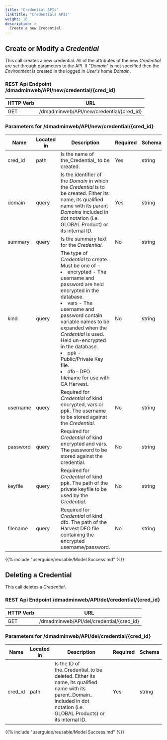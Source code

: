 ```yaml
---
title: "Credential APIs"
linkTitle: "Credentials APIs"
weight: 16
description: >
  Create a new Credential.
---
```


## Create or Modify a _Credential_

This call creates a new credential. All of the attributes of the new _Credential_ are set through parameters to the API. If "_Domain_" is not specified then the _Environment_ is created in the logged in _User's_ home _Domain_.

### REST Api Endpoint /dmadminweb/API/new/credential/{cred_id}

| HTTP Verb | URL                                      |
|-----------|------------------------------------------|
| GET       | /dmadminweb/API/new/credential/{cred_id} |

### Parameters for /dmadminweb/API/new/credential/{cred_id}

| Name     | Located in | Description                                                                                                                                                                                                                                                                                                                                                                       | Required | Schema |
|----------|------------|-----------------------------------------------------------------------------------------------------------------------------------------------------------------------------------------------------------------------------------------------------------------------------------------------------------------------------------------------------------------------------------|----------|--------|
| cred_id  | path       | Is the name of the_Credential_ to be created.                                                                                                                                                                                                                                                                                                                                     | Yes      | string |
| domain   | query      | Is the identifier of the _Domain_ in which the _Credential_ is to be created. Either its name, its qualified name with its parent _Domains_ included in dot notation (i.e. GLOBAL.Product) or its internal ID.                                                                                                                                                                    | Yes      | string |
| summary  | query      | Is the summary text for the _Credential_.                                                                                                                                                                                                                                                                                                                                         | No       | string |
| kind     | query      | The type of _Credential_ to create. Must be one of -<li>encrypted - The username and password are held encrypted in the database.</li><li>vars - The username and password contain variable names to be expanded when the _Credential_ is used. Held un-encrypted in the database.</li><li>ppk - Public/Private Key file.</li><li>dfo- DFO filename for use with CA Harvest.</li> | No       | string |
| username | query      | Required for _Credential_ of kind encrypted, vars or ppk. The username to be stored against the _Credential_.                                                                                                                                                                                                                                                                     | No       | string |
| password | query      | Required for _Credential_ of kind encrypted and vars. The password to be stored against the credential.                                                                                                                                                                                                                                                                           | No       | string |
| keyfile  | query      | Required for _Credential_ of kind ppk. The path of the private keyfile to be used by the _Credential_.                                                                                                                                                                                                                                                                            | No       | string |
| filename | query      | Required for _Credential_ of kind dfo. The path of the Harvest DFO file containing the encrypted username/password.                                                                                                                                                                                                                                                               | No       | string |

{{% include "userguide/reusable/Model Success.md" %}}

## Deleting a Credential

This call deletes a _Credential_.

### REST Api Endpoint /dmadminweb/API/del/credential/{cred_id}

| HTTP Verb | URL                                      |
|-----------|------------------------------------------|
| GET       | /dmadminweb/API/del/credential/{cred_id} |

### Parameters for /dmadminweb/API/del/credential/{cred_id}

| Name    | Located in | Description                                                                                                                                                                | Required | Schema |
|---------|------------|----------------------------------------------------------------------------------------------------------------------------------------------------------------------------|----------|--------|
| cred_id | path       | Is the ID of the_Credential_to be deleted. Either its name, its qualified name with its parent_Domain_ included in dot notation (i.e. GLOBAL.Products) or its internal ID. | Yes      | string |

{{% include "userguide/reusable/Model Success.md" %}}
